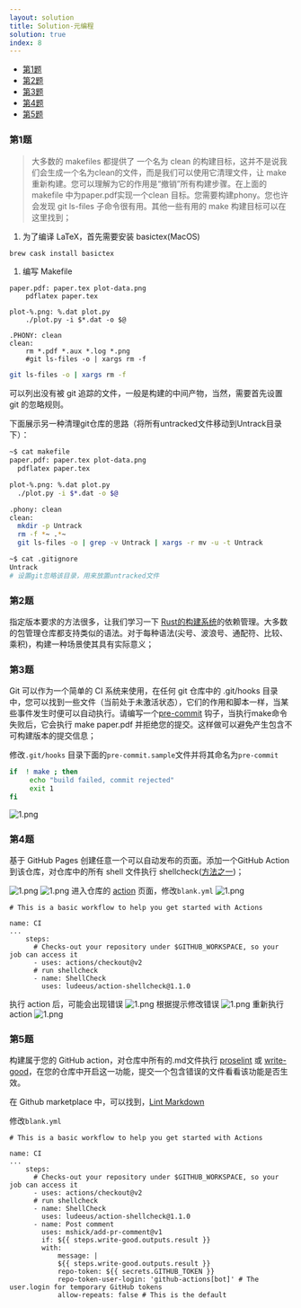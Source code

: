 ```yaml
---
layout: solution
title: Solution-元编程
solution: true
index: 8
---
```


- [第1题](#第1题)
- [第2题](#第2题)
- [第3题](#第3题)
- [第4题](#第4题)
- [第5题](#第5题)


### 第1题

> 大多数的 makefiles 都提供了 一个名为 clean 的构建目标，这并不是说我们会生成一个名为clean的文件，而是我们可以使用它清理文件，让 make 重新构建。您可以理解为它的作用是“撤销”所有构建步骤。在上面的 makefile 中为paper.pdf实现一个clean 目标。您需要构建phony。您也许会发现 git ls-files 子命令很有用。其他一些有用的 make 构建目标可以在这里找到；

1. 为了编译 LaTeX，首先需要安装 basictex(MacOS)
```bash
brew cask install basictex
```

1. 编写 Makefile
```
paper.pdf: paper.tex plot-data.png
	pdflatex paper.tex

plot-%.png: %.dat plot.py
	./plot.py -i $*.dat -o $@

.PHONY: clean
clean:
	rm *.pdf *.aux *.log *.png
	#git ls-files -o | xargs rm -f
```

```bash
git ls-files -o | xargs rm -f
```

可以列出没有被 git 追踪的文件，一般是构建的中间产物，当然，需要首先设置 git 的忽略规则。

下面展示另一种清理git仓库的思路（将所有untracked文件移动到Untrack目录下）：

```bash
~$ cat makefile
paper.pdf: paper.tex plot-data.png
  pdflatex paper.tex

plot-%.png: %.dat plot.py
  ./plot.py -i $*.dat -o $@

.phony: clean
clean:
  mkdir -p Untrack
  rm -f *~ .*~
  git ls-files -o | grep -v Untrack | xargs -r mv -u -t Untrack

~$ cat .gitignore
Untrack
# 设置git忽略该目录，用来放置untracked文件
```

### 第2题

指定版本要求的方法很多，让我们学习一下 [Rust的构建系统](https://doc.rust-lang.org/cargo/reference/specifying-dependencies.html)的依赖管理。大多数的包管理仓库都支持类似的语法。对于每种语法(尖号、波浪号、通配符、比较、乘积)，构建一种场景使其具有实际意义；

### 第3题

Git 可以作为一个简单的 CI 系统来使用，在任何 git 仓库中的 .git/hooks 目录中，您可以找到一些文件（当前处于未激活状态），它们的作用和脚本一样，当某些事件发生时便可以自动执行。请编写一个[pre-commit](https://git-scm.com/docs/githooks#_pre_commit) 钩子，当执行make命令失败后，它会执行 make paper.pdf 并拒绝您的提交。这样做可以避免产生包含不可构建版本的提交信息；

修改`.git/hooks` 目录下面的`pre-commit.sample`文件并将其命名为`pre-commit`

```bash
if  ! make ; then
     echo "build failed, commit rejected"
     exit 1
fi
```
![1.png](images/8/1.png)

### 第4题

基于 GitHub Pages 创建任意一个可以自动发布的页面。添加一个GitHub Action 到该仓库，对仓库中的所有 shell 文件执行 shellcheck([方法之一](https://github.com/marketplace/actions/shellcheck))；

![1.png](images/8/2.png)
![1.png](images/8/3.png)
进入仓库的 [action](https://github.com/missing-semester-cn/The-Missing-Solutions/actions)
页面，修改`blank.yml`
![1.png](images/8/4.png)
```
# This is a basic workflow to help you get started with Actions

name: CI
...
    steps:
      # Checks-out your repository under $GITHUB_WORKSPACE, so your job can access it
      - uses: actions/checkout@v2
      # run shellcheck
      - name: ShellCheck
        uses: ludeeus/action-shellcheck@1.1.0
```
执行 action 后，可能会出现错误
![1.png](images/8/5.png)
根据提示修改错误
![1.png](images/8/6.png)
重新执行 action
![1.png](images/8/7.png)

### 第5题

构建属于您的 GitHub action，对仓库中所有的.md文件执行 [proselint](http://proselint.com/) 或 [write-good](https://github.com/btford/write-good)，在您的仓库中开启这一功能，提交一个包含错误的文件看看该功能是否生效。

在 Github marketplace 中，可以找到，[Lint Markdown](https://github.com/marketplace/actions/lint-markdown)

修改`blank.yml`
```
# This is a basic workflow to help you get started with Actions

name: CI
...
    steps:
      # Checks-out your repository under $GITHUB_WORKSPACE, so your job can access it
      - uses: actions/checkout@v2
      # run shellcheck
      - name: ShellCheck
        uses: ludeeus/action-shellcheck@1.1.0
      - name: Post comment
        uses: mshick/add-pr-comment@v1
        if: ${{ steps.write-good.outputs.result }}
        with:
            message: |
            ${{ steps.write-good.outputs.result }}
            repo-token: ${{ secrets.GITHUB_TOKEN }}
            repo-token-user-login: 'github-actions[bot]' # The user.login for temporary GitHub tokens
            allow-repeats: false # This is the default
```
